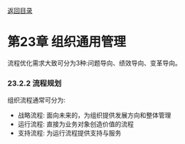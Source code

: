 [返回目录](/blog/ruankao/index.md)


# 第23章 组织通用管理

流程优化需求大致可分为3种:问题导向、绩效导向、变革导向。

### 23.2.2 流程规划

组织流程通常可分为: 
- 战略流程: 面向未来的，为组织提供发展方向和整体管理
- 运行流程: 直接为业务对象创造价值的流程
- 支持流程: 为运行流程提供支持与服务